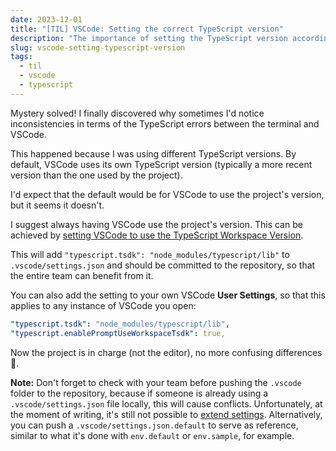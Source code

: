 ```yaml
---
date: 2023-12-01
title: "[TIL] VSCode: Setting the correct TypeScript version"
description: "The importance of setting the TypeScript version according to the project in VSCode"
slug: vscode-setting-typescript-version
tags:
  - til
  - vscode
  - typescript
---
```


Mystery solved! I finally discovered why sometimes I'd notice inconsistencies in
terms of the TypeScript errors between the terminal and VSCode.

This happened because I was using different TypeScript versions. By default,
VSCode uses its own TypeScript version (typically a more recent version than the
one used by the project).

I'd expect that the default would be for VSCode to use the project's version,
but it seems it doesn't.

I suggest always having VSCode use the project's version. This can be achieved
by [setting VSCode to use the TypeScript Workspace
Version](https://github.com/microsoft/TypeScript/issues/52396#issuecomment-1404056467).

This will add `"typescript.tsdk": "node_modules/typescript/lib"` to
`.vscode/settings.json` and should be committed to the repository, so that the
entire team can benefit from it.

You can also add the setting to your own VSCode **User Settings**, so that this
applies to any instance of VSCode you open:

```yaml
"typescript.tsdk": "node_modules/typescript/lib",
"typescript.enablePromptUseWorkspaceTsdk": true,
```

Now the project is in charge (not the editor), no more confusing differences 🙌.

**Note:** Don't forget to check with your team before pushing the `.vscode`
folder to the repository, because if someone is already using a
`.vscode/settings.json` file locally, this will cause conflicts. Unfortunately,
at the moment of writing, it's still not possible to [extend
settings](https://github.com/microsoft/vscode/issues/15909). Alternatively, you
can push a `.vscode/settings.json.default` to serve as reference, similar to
what it's done with `env.default` or `env.sample`, for example.
